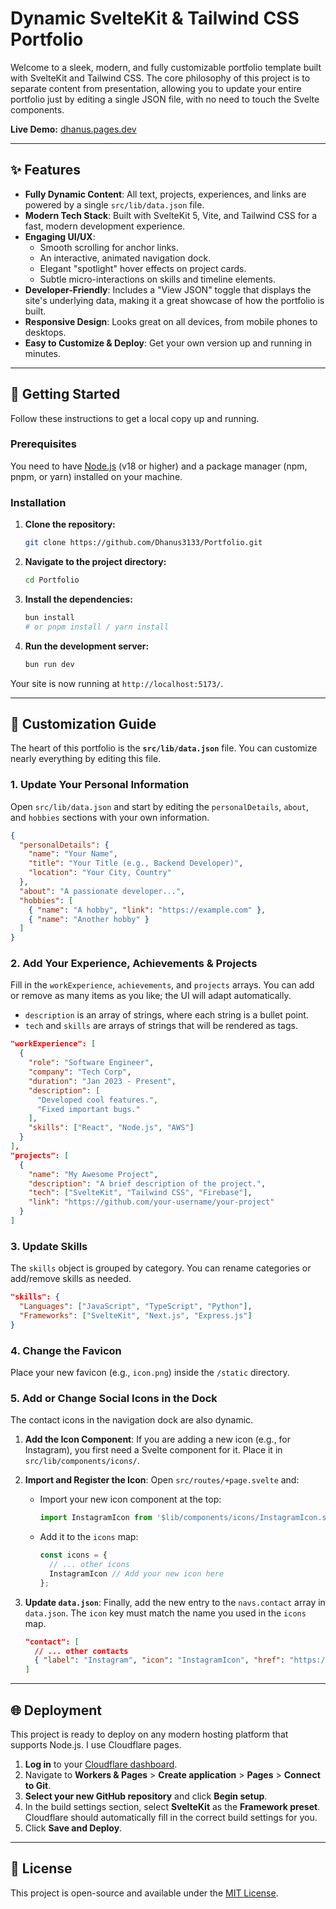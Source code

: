 # Dynamic SvelteKit & Tailwind CSS Portfolio

Welcome to a sleek, modern, and fully customizable portfolio template built with SvelteKit and Tailwind CSS. The core philosophy of this project is to separate content from presentation, allowing you to update your entire portfolio just by editing a single JSON file, with no need to touch the Svelte components.

**Live Demo:** [dhanus.pages.dev](https://dhanus.pages.dev)

---

## ✨ Features

- **Fully Dynamic Content**: All text, projects, experiences, and links are powered by a single `src/lib/data.json` file.
- **Modern Tech Stack**: Built with SvelteKit 5, Vite, and Tailwind CSS for a fast, modern development experience.
- **Engaging UI/UX**:
  - Smooth scrolling for anchor links.
  - An interactive, animated navigation dock.
  - Elegant "spotlight" hover effects on project cards.
  - Subtle micro-interactions on skills and timeline elements.
- **Developer-Friendly**: Includes a "View JSON" toggle that displays the site's underlying data, making it a great showcase of how the portfolio is built.
- **Responsive Design**: Looks great on all devices, from mobile phones to desktops.
- **Easy to Customize & Deploy**: Get your own version up and running in minutes.

---

## 🚀 Getting Started

Follow these instructions to get a local copy up and running.

### Prerequisites

You need to have [Node.js](https://nodejs.org/en/) (v18 or higher) and a package manager (npm, pnpm, or yarn) installed on your machine.

### Installation

1. **Clone the repository:**

    ```bash
    git clone https://github.com/Dhanus3133/Portfolio.git
    ```

2. **Navigate to the project directory:**

    ```bash
    cd Portfolio
    ```

3. **Install the dependencies:**

    ```bash
    bun install
    # or pnpm install / yarn install
    ```

4. **Run the development server:**

    ```bash
    bun run dev
    ```

Your site is now running at `http://localhost:5173/`.

---

## 🎨 Customization Guide

The heart of this portfolio is the **`src/lib/data.json`** file. You can customize nearly everything by editing this file.

### 1. Update Your Personal Information

Open `src/lib/data.json` and start by editing the `personalDetails`, `about`, and `hobbies` sections with your own information.

```json
{
  "personalDetails": {
    "name": "Your Name",
    "title": "Your Title (e.g., Backend Developer)",
    "location": "Your City, Country"
  },
  "about": "A passionate developer...",
  "hobbies": [
    { "name": "A hobby", "link": "https://example.com" },
    { "name": "Another hobby" }
  ]
}
```

### 2. Add Your Experience, Achievements & Projects

Fill in the `workExperience`, `achievements`, and `projects` arrays. You can add or remove as many items as you like; the UI will adapt automatically.

- `description` is an array of strings, where each string is a bullet point.
- `tech` and `skills` are arrays of strings that will be rendered as tags.

```json
"workExperience": [
  {
    "role": "Software Engineer",
    "company": "Tech Corp",
    "duration": "Jan 2023 - Present",
    "description": [
      "Developed cool features.",
      "Fixed important bugs."
    ],
    "skills": ["React", "Node.js", "AWS"]
  }
],
"projects": [
  {
    "name": "My Awesome Project",
    "description": "A brief description of the project.",
    "tech": ["SvelteKit", "Tailwind CSS", "Firebase"],
    "link": "https://github.com/your-username/your-project"
  }
]
```

### 3. Update Skills

The `skills` object is grouped by category. You can rename categories or add/remove skills as needed.

```json
"skills": {
  "Languages": ["JavaScript", "TypeScript", "Python"],
  "Frameworks": ["SvelteKit", "Next.js", "Express.js"]
}
```

### 4. Change the Favicon

Place your new favicon (e.g., `icon.png`) inside the `/static` directory.

### 5. Add or Change Social Icons in the Dock

The contact icons in the navigation dock are also dynamic.

1. **Add the Icon Component**: If you are adding a new icon (e.g., for Instagram), you first need a Svelte component for it. Place it in `src/lib/components/icons/`.

2. **Import and Register the Icon**: Open `src/routes/+page.svelte` and:
    - Import your new icon component at the top:

        ```javascript
        import InstagramIcon from '$lib/components/icons/InstagramIcon.svelte';
        ```

    - Add it to the `icons` map:

        ```javascript
        const icons = {
          // ... other icons
          InstagramIcon // Add your new icon here
        };
        ```

3. **Update `data.json`**: Finally, add the new entry to the `navs.contact` array in `data.json`. The `icon` key must match the name you used in the `icons` map.

    ```json
    "contact": [
      // ... other contacts
      { "label": "Instagram", "icon": "InstagramIcon", "href": "https://instagram.com/your-profile" }
    ]
    ```

---

## 🌐 Deployment

This project is ready to deploy on any modern hosting platform that supports Node.js. I use Cloudflare pages.

1. **Log in** to your [Cloudflare dashboard](https://dash.cloudflare.com/).
2. Navigate to **Workers & Pages** > **Create application** > **Pages** > **Connect to Git**.
3. **Select your new GitHub repository** and click **Begin setup**.
4. In the build settings section, select **SvelteKit** as the **Framework preset**. Cloudflare should automatically fill in the correct build settings for you.
5. Click **Save and Deploy**.

---

## 📜 License

This project is open-source and available under the [MIT License](LICENSE).
